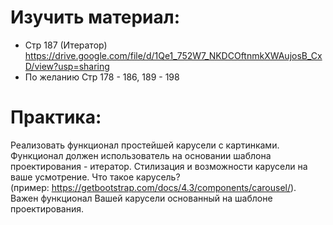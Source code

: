 # Изучить материал:

* Стр 187 (Итератор) https://drive.google.com/file/d/1Qe1_752W7_NKDCOftnmkXWAujosB_CxD/view?usp=sharing
* По желанию Стр 178 - 186, 189 - 198 

# Практика:

Реализовать функционал простейшей карусели с картинками. Функционал должен использователь на основании шаблона проектирования - итератор. Стилизация и возможности карусели на ваше усмотрение. Что такое карусель?(пример: https://getbootstrap.com/docs/4.3/components/carousel/). Важен функционал Вашей карусели основанный на шаблоне проектирования.
